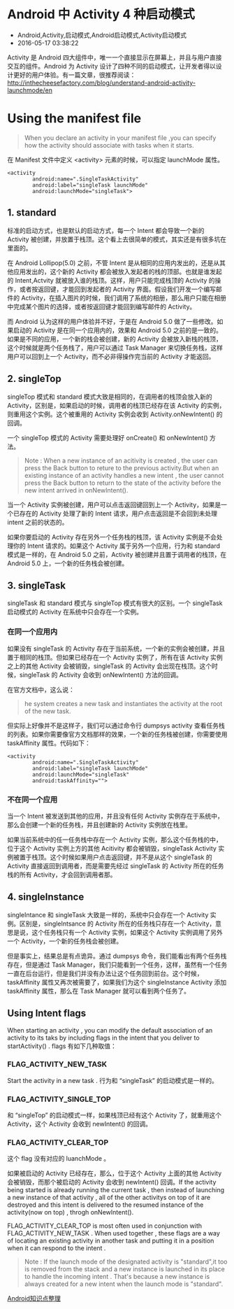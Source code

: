 # Android 中 Activity 4 种启动模式
- Android,Activity,启动模式,Android启动模式,Activity启动模式
- 2016-05-17 03:38:22


Activity 是 Android 四大组件中，唯一一个直接显示在屏幕上，并且与用户直接交互的组件。Android 为 Activity 设计了四种不同的启动模式，让开发者得以设计更好的用户体验。有一篇文章，很推荐阅读：<http://inthecheesefactory.com/blog/understand-android-activity-launchmode/en>

# Using the manifest file

> When you declare an activity in your manifest file ,you can specify how the activity should associate with tasks when it starts.

在 Manifest 文件中定义 <activity\> 元素的时候，可以指定 launchMode 属性。

    <activity
            android:name=".SingleTaskActivity"
            android:label="singleTask launchMode"
            android:launchMode="singleTask">

## 1. standard 
 
标准的启动方式，也是默认的启动方式，每一个 Intent 都会导致一个新的 Activity 被创建，并放置于栈顶。这个看上去很简单的模式，其实还是有很多坑在里面的。

在 Android Lollipop(5.0) 之前，不管 Intent 是从相同的应用内发出的，还是从其他应用发出的，这个新的 Activity 都会被放入发起者的栈的顶部。也就是谁发起的 Intent,Actvity 就被放入谁的栈顶。这样，用户只能完成栈顶的 Activity 的操作，或者按返回键，才能回到发起者的 Activity 界面。假设我们开发一个编写邮件的 Activity，在插入图片的时候，我们调用了系统的相册，那么用户只能在相册中完成某个图片的选择，或者按返回键才能回到编写邮件的 Activity。

而 Android 认为这样的用户体验并不好，于是在 Android 5.0 做了一些修改。如果启动的 Activity 是在同一个应用内的，效果和 Android 5.0 之前的是一致的。如果是不同的应用，一个新的栈会被创建，新的 Activity 会被放入新栈的栈顶，这个时候就是两个任务栈了，用户可以通过 Task Manager 来切换任务栈，这样用户可以回到上一个 Activity，而不必非得操作完当前的 Activity 才能返回。

## 2. singleTop 
 
singleTop 模式和 standard 模式大致是相同的，在调用者的栈顶会放入新的 Activity，区别是，如果启动的时候，调用者的栈顶已经存在该 Activity 的实例，则重用这个实例。这个被重用的 Activity 实例会收到 Activity.onNewIntent() 的回调。

一个 singleTop 模式的 Activity 需要处理好 onCreate() 和 onNewIntent() 方法。

> Note : When a new instance of an acitivity is created , the user can press the Back button to reture to the previous activity.But when an existing instance of an activity handles a new intent , the user cannot press the Back button to return to the state of the activity before the new intent arrived in onNewIntent().

当一个 Activity 实例被创建，用户可以点击返回键回到上一个 Activity，如果是一个已存在的 Activity 处理了新的 Intent 请求，用户点击返回是不会回到未处理 intent 之前的状态的。

如果你要启动的 Activity 存在另外一个任务栈的栈顶，该 Activity 实例是不会处理你的 Intent 请求的。如果这个 Activity 属于另外一个应用，行为和 standard 模式是一样的，在 Android 5.0 之前，Activity 被创建并且置于调用者的栈顶，在 Android 5.0 上，一个新的任务栈会被创建。

## 3. singleTask 

singleTask 和 standard 模式与 singleTop 模式有很大的区别。一个 singleTask 启动模式的 Activity 在系统中只会存在一个实例。

### 在同一个应用内

如果没有 singleTask 的 Activity 存在于当前系统，一个新的实例会被创建，并且置于相同的栈顶。但如果已经存在一个 Activity 实例了，所有在该 Activity 实例之上的其他 Activity 会被销毁，singleTask 的 Activity 会出现在栈顶。这个时候，singleTask 的 Activity 会收到 onNewIntent() 方法的回调。

在官方文档中，这么说：

> he system creates a new task and instantiates the activity at the root of the new task.

但实际上好像并不是这样子，我们可以通过命令行 dumpsys activity 查看任务栈的列表。如果你需要像官方文档那样的效果，一个新的任务栈被创建，你需要使用 taskAffinity 属性。代码如下：

    <activity
            android:name=".SingleTaskActivity"
            android:label="singleTask launchMode"
            android:launchMode="singleTask"
            android:taskAffinity="">

### 不在同一个应用

当一个 Intent 被发送到其他的应用，并且没有任何 Activity 实例存在于系统中，那么会创建一个新的任务栈，并且创建新的 Activity 实例放在栈里。

如果当前系统中的任一任务栈中存在一个 Activity 实例，那么这个任务栈的中，位于这个 Activity 实例上方的其他 Acitivity 都会被销毁，singleTask Activity 实例被置于栈顶。这个时候如果用户点击返回键，并不是从这个 singleTask 的 Activity 直接返回到调用者，而是需要先经过 singleTask 的 Activity 所在的任务栈的所有 Activity，才会回到调用者那。

## 4. singleInstance 

singleIntance 和 singleTask 大致是一样的，系统中只会存在一个 Activity 实例。区别是，singleIntsance 的 Activity 所在的任务栈只存在一个 Activity，意思是说，这个任务栈只有一个 Activity 实例，如果这个 Activity 实例调用了另外一个 Activity，一个新的任务栈会被创建。

但是事实上，结果总是有点诡异。通过 dumpsys 命令，我们能看出有两个任务栈存在，但是通过 Task Manager，我们只能看到一个任务，这样，虽然有一个任务一直在后台运行，但是我们并没有办法让这个任务回到前台。这个时候，taskAffinity 属性又再次被需要了，如果我们为这个 singleInstance Activity 添加 taskAffinity 属性，那么在 Task Manager 就可以看到两个任务了。

## Using Intent flags

When starting an activity , you can modify the default association of an activity to its taks by including flags in the intent that you deliver to startActivity() . flags 有如下几种取值：

### FLAG\_ACTIVITY\_NEW\_TASK

Start the activity in a new task . 行为和 “singleTask” 的启动模式是一样的。

### FLAG\_ACTIVITY\_SINGLE\_TOP

和 “singleTop” 的启动模式一样，如果栈顶已经有这个 Activity 了，就重用这个 Activity，这个 Activity 会收到 newIntent() 的回调。

### FLAG\_ACTIVITY\_CLEAR\_TOP

这个 flag 没有对应的 luanchMode 。

如果被启动的 Activity 已经存在，那么，位于这个 Activity 上面的其他 Activity 会被销毁，而那个被启动的 Activity 会收到 newIntent() 回调。If the activity being started is already running the current task , then instead of launching a new instance of that activity , all of the other activitys on top of it are destroyed and this intent is delivered to the resumed instance of the activity(now on top) , throgh onNewIntent().

FLAG\_ACTIVITY\_CLEAR\_TOP  is most often used in conjunction with FLAG\_ACTIVITY\_NEW\_TASK . When used together , these flags are a way of locating an existing activity in another task and putting it in a position when it can respond to the intent .

> Note : If the launch mode of the designated activity is "standard",it too is removed from the stack and a new instance is launched in its place to handle the incoming intent . That's because a new instance is always created for a new intent when the launch mode is "standard".

[Android知识点整理](/archives/541.html)